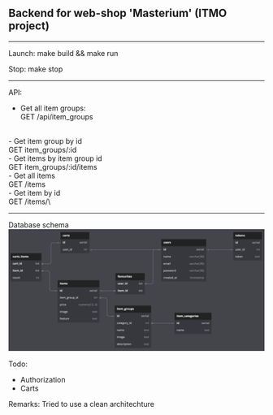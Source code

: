 ## Backend for web-shop 'Masterium' (ITMO project)

---

Launch:
make build && make run

Stop:
make stop

---

API:

- Get all item groups:<br>
GET /api/item_groups
<br>
- Get item group by id<br>
GET item_groups/:id
<br>
- Get items by item group id<br>
GET item_groups/:id/items
<br>
- Get all items<br>
GET /items
<br>
- Get item by id<br>
GET /items/\<id\>

---

Database schema
<img src="db/schema.png">

Todo:
- Authorization
- Carts

Remarks:
Tried to use a clean architechture
